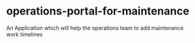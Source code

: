 # operations-portal-for-maintenance
An Application which will help the operations team to add maintenance work timelines
